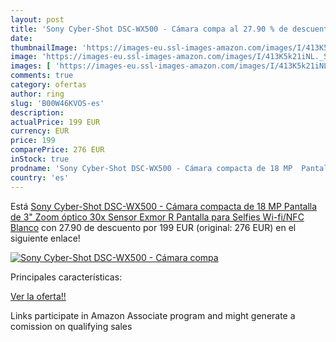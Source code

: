 ```yaml
---
layout: post
title: 'Sony Cyber-Shot DSC-WX500 - Cámara compa al 27.90 % de descuento'
date: 
thumbnailImage: 'https://images-eu.ssl-images-amazon.com/images/I/413K5k21iNL._SL200_.jpg'
image: 'https://images-eu.ssl-images-amazon.com/images/I/413K5k21iNL._SL200_.jpg'
images: [ 'https://images-eu.ssl-images-amazon.com/images/I/413K5k21iNL._SL200_.jpg' ]
comments: true
category: ofertas
author: ring
slug: 'B00W46KVOS-es'
description:
actualPrice: 199 EUR
currency: EUR
price: 199
comparePrice: 276 EUR
inStock: true
prodname: 'Sony Cyber-Shot DSC-WX500 - Cámara compacta de 18 MP  Pantalla de 3"  Zoom óptico 30x  Sensor Exmor R  Pantalla para Selfies  Wi-fi/NFC   Blanco'
country: 'es'
---
```


Está [Sony Cyber-Shot DSC-WX500 - Cámara compacta de 18 MP  Pantalla de 3"  Zoom óptico 30x  Sensor Exmor R  Pantalla para Selfies  Wi-fi/NFC   Blanco](https://www.amazon.es/dp/B00W46KVOS/?tag=tolees-21) con 27.90 de descuento por 199 EUR (original: 276 EUR) en el siguiente enlace!

[![Sony Cyber-Shot DSC-WX500 - Cámara compa](https://images-eu.ssl-images-amazon.com/images/I/413K5k21iNL._SL200_.jpg)](https://www.amazon.es/dp/B00W46KVOS/?tag=tolees-21)

Principales características:


[Ver la oferta!!](https://www.amazon.es/dp/B00W46KVOS/?tag=tolees-21)

Links participate in Amazon Associate program and might generate a comission on qualifying sales


